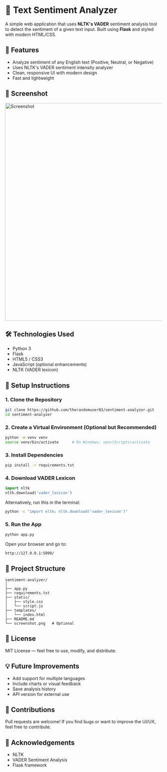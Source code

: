 # 🧠 Text Sentiment Analyzer

A simple web application that uses **NLTK's VADER** sentiment analysis tool to detect the sentiment of a given text input. Built using **Flask** and styled with modern HTML/CSS.

## 🚀 Features

- Analyze sentiment of any English text (Positive, Neutral, or Negative)
- Uses NLTK's VADER sentiment intensity analyzer
- Clean, responsive UI with modern design
- Fast and lightweight

## 📸 Screenshot

<img src="https://github.com/user-attachments/assets/3557cd27-1154-4764-9894-c14b6f291c91" width="700" alt="Screenshot">


## 🛠️ Technologies Used

- Python 3
- Flask
- HTML5 / CSS3
- JavaScript (optional enhancements)
- NLTK (VADER lexicon)

## 🔧 Setup Instructions

### 1. Clone the Repository
```bash
git clone https://github.com/therandomuser03/sentiment-analyzer.git
cd sentiment-analyzer
```

### 2. Create a Virtual Environment (Optional but Recommended)
```bash
python -m venv venv
source venv/bin/activate      # On Windows: venv\Scripts\activate
```

### 3. Install Dependencies
```bash
pip install -r requirements.txt
```

### 4. Download VADER Lexicon
```python
import nltk
nltk.download('vader_lexicon')
```

Alternatively, run this in the terminal:
```bash
python -c "import nltk; nltk.download('vader_lexicon')"
```

### 5. Run the App
```bash
python app.py
```

Open your browser and go to:
```
http://127.0.0.1:5000/
```

## 📁 Project Structure
```
sentiment-analyzer/
│
├── app.py
├── requirements.txt
├── static/
│   ├── style.css
│   └── script.js
├── templates/
│   └── index.html
├── README.md
└── screenshot.png   # Optional
```

## 📄 License
MIT License — feel free to use, modify, and distribute.

## 💡 Future Improvements
* Add support for multiple languages
* Include charts or visual feedback
* Save analysis history
* API version for external use

## 🤝 Contributions
Pull requests are welcome! If you find bugs or want to improve the UI/UX, feel free to contribute.

## 🌟 Acknowledgements
* NLTK
* VADER Sentiment Analysis
* Flask framework
